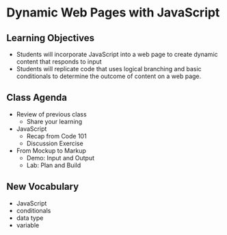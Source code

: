 # Dynamic Web Pages with JavaScript

## Learning Objectives

- Students will incorporate JavaScript into a web page to create dynamic content that responds to input
- Students will replicate code that uses logical branching and basic conditionals to determine the outcome of content on a web page. 

## Class Agenda

- Review of previous class
  - Share your learning
- JavaScript
  - Recap from Code 101
  - Discussion Exercise
- From Mockup to Markup
  - Demo: Input and Output
  - Lab: Plan and Build

## New Vocabulary

- JavaScript
- conditionals
- data type
- variable
